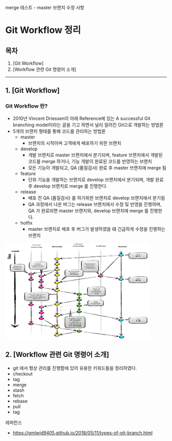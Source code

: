 merge 테스트 - master 브랜치 수정 사항
# Git Workflow 정리

## 목차

1. [Git Workflow]
2. [Workflow 관련 Git 명령어 소개]

---

## 1. [Git Workflow]
### Git Workflow 란?
* 2010년 Vincent Driessen이 아래 Reference에 있는 A successful Git branching model이라는 글을 기고 하면서 널리 알려진 Git으로 개발하는 방법론
* 5개의 브랜치 형태를 통해 코드를 관리하는 방법론
  * master
    * 브랜치의 시작이며 고객에게 배포하기 위한 브랜치
  * develop   
    * 개발 브랜치로 master 브랜치에서 분기되며, feature 브랜치에서 개발된 코드를 merge 하거나, 기능 개발이 완료된 코드를 반영하는 브랜치
    * 모든 기능이 개발되고, QA (품질검사) 완료 후 master 브랜치에 merge 됨
  * feature
    * 단위 기능을 개발하는 브랜치로 develop 브랜치에서 분기되며, 개발 완료 후 develop 브랜치로 merge 를 진행한다. 
  * release
    * 배포 전 QA (품질검사) 를 하기위한 브랜치로 develop 브랜치에서 분기됨
    * QA 과정에서 나온 버그는 release 브랜치에서 수정 및 반영을 진행하며, QA 가 완료되면 master 브랜치와, develop 브랜치에 merge 를 진행한다.
  * hotfix
    * master 브랜치로 배포 후 버그가 발생하였을 떄 긴급하게 수정을 진행하는 브랜치
      
<img src="git_flow.png" width="450px" height="300px"></img><br/>

## 2. [Workflow 관련 Git 명령어 소개]

* git 에서 형상 관리를 진행함에 있어 유용한 키워드들을 정리하였다.
* checkout
* tag
* merge
* stash
* fetch
* rebase
* pull
* tag

레퍼런스 
 * https://gmlwjd9405.github.io/2018/05/11/types-of-git-branch.html
